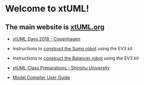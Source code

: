 # Welcome to xtUML!

## The main website is [xtUML.org](https://xtuml.org)

* [xtUML Days 2018 - Copenhagen](https://xtuml.github.io/docs/xday.html)  

* Instructions to [construct the Sumo robot](https://xtuml.github.io/sumo/) using the EV3 kit  

* Instructions to [construct the Balancer robot](https://xtuml.github.io/balancer/) using the EV3 kit  

* [xtUML Class Preparations - Shinshu University](https://xtuml.github.io/class-prep)  

* [Model Compiler User Guide](https://xtuml.github.io/docs/mcug/)  

